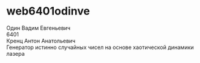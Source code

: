 # web6401odinve
 Один Вадим Евгеньевич               
 6401                      
Кренц Антон Анатольевич                    
Генератор истинно случайных чисел на основе хаотической динамики лазера                          
